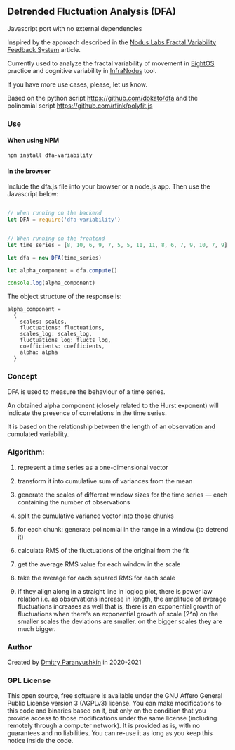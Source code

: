 ## Detrended Fluctuation Analysis (DFA)

Javascript port with no external dependencies

Inspired by the approach described in the [Nodus Labs Fractal Variability Feedback System](https://noduslabs.com/featured/fractal-variability-feedback-system/) article. 

Currently used to analyze the fractal variability of movement in [EightOS](https://8os.io) practice and cognitive variability in [InfraNodus](https://infranodus.com) tool. 

If you have more use cases, please, let us know.

Based on the python script https://github.com/dokato/dfa and the polinomial script https://github.com/rfink/polyfit.js

### Use

#### When using NPM

```
npm install dfa-variability
```

#### In the browser

Include the dfa.js file into your browser or a node.js app. Then use the Javascript below:

```javascript

// when running on the backend
let DFA = require('dfa-variability')


// When running on the frontend
let time_series = [8, 10, 6, 9, 7, 5, 5, 11, 11, 8, 6, 7, 9, 10, 7, 9]

let dfa = new DFA(time_series)

let alpha_component = dfa.compute()

console.log(alpha_component)

```

The object structure of the response is:

```
alpha_component = 
  {
    scales: scales,
    fluctuations: fluctuations,
    scales_log: scales_log,
    fluctuations_log: flucts_log,
    coefficients: coefficients,
    alpha: alpha
  }

```


### Concept 

DFA is used to measure the behaviour of a time series. 

An obtained alpha component (closely related to the Hurst exponent) will indicate 
the presence of correlations in the time series. 

It is based on the relationship between the length of an observation and cumulated variability.


### Algorithm:

1) represent a time series as a one-dimensional vector

2) transform it into cumulative sum of variances from the mean

3) generate the scales of different window sizes for the time series — each containing the number of observations

4) split the cumulative variance vector into those chunks

5) for each chunk: generate polinomial in the range in a window (to detrend it)

6) calculate RMS of the fluctuations of the original from the fit

7) get the average RMS value for each window in the scale

8) take the average for each squared RMS for each scale

9) if they align along in a straight line in loglog plot, there is power law relation
i.e. as observations increase in length, the amplitude of average fluctuations increases as well 
that is, there is an exponential growth of fluctuations when there's an exponential growth of scale (2^n)
on the smaller scales the deviations are smaller. on the bigger scales they are much bigger.


### Author

Created by [Dmitry Paranyushkin](https://deemeetree.com) in 2020-2021


### GPL License

This open source, free software is available under the GNU Affero General Public License version 3 (AGPLv3) license.
You can make modifications to this code and binaries based on it, but only on the condition that you provide access to those modifications under the same license (including remotely  through a computer network).
It is provided as is, with no guarantees and no liabilities.
You can re-use it as long as you keep this notice inside the code.